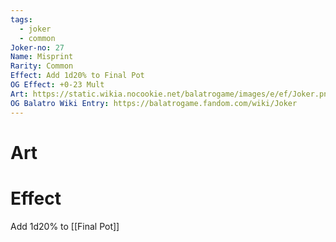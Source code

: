 ```yaml
---
tags:
  - joker
  - common
Joker-no: 27
Name: Misprint
Rarity: Common
Effect: Add 1d20% to Final Pot
OG Effect: +0-23 Mult
Art: https://static.wikia.nocookie.net/balatrogame/images/e/ef/Joker.png/revision/latest?cb=20230925003651
OG Balatro Wiki Entry: https://balatrogame.fandom.com/wiki/Joker
---
```

# Art
# Effect
Add 1d20% to [[Final Pot]]
